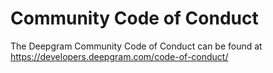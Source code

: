 # Community Code of Conduct

The Deepgram Community Code of Conduct can be found at <https://developers.deepgram.com/code-of-conduct/>

